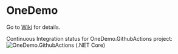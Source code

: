 # OneDemo

Go to [Wiki](https://github.com/weisong0908/OneDemo/wiki) for details.

Continuous Integration status for OneDemo.GithubActions project: ![OneDemo.GithubActions (.NET Core)](https://github.com/weisong0908/OneDemo/workflows/OneDemo.GithubActions%20(.NET%20Core)/badge.svg)
